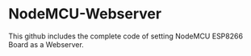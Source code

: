# NodeMCU-Webserver
This github includes the complete code of setting NodeMCU ESP8266 Board as a Webserver.

